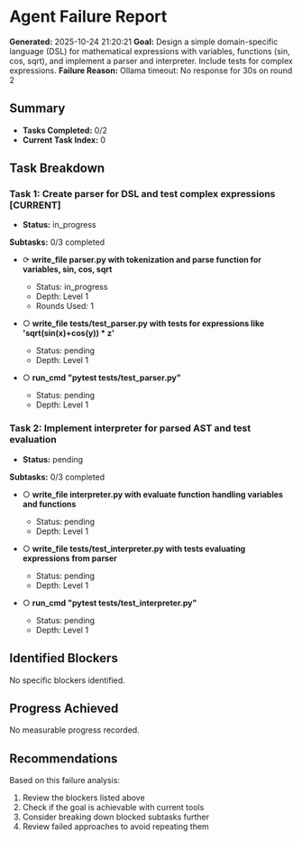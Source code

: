 # Agent Failure Report

**Generated:** 2025-10-24 21:20:21
**Goal:** Design a simple domain-specific language (DSL) for mathematical expressions with variables, functions (sin, cos, sqrt), and implement a parser and interpreter. Include tests for complex expressions.
**Failure Reason:** Ollama timeout: No response for 30s on round 2

## Summary

- **Tasks Completed:** 0/2
- **Current Task Index:** 0

## Task Breakdown

### Task 1: Create parser for DSL and test complex expressions **[CURRENT]**

- **Status:** in_progress

**Subtasks:** 0/3 completed

- ⟳ **write_file parser.py with tokenization and parse function for variables, sin, cos, sqrt**
  - Status: in_progress
  - Depth: Level 1
  - Rounds Used: 1

- ○ **write_file tests/test_parser.py with tests for expressions like 'sqrt(sin(x)+cos(y)) * z'**
  - Status: pending
  - Depth: Level 1

- ○ **run_cmd "pytest tests/test_parser.py"**
  - Status: pending
  - Depth: Level 1


### Task 2: Implement interpreter for parsed AST and test evaluation 

- **Status:** pending

**Subtasks:** 0/3 completed

- ○ **write_file interpreter.py with evaluate function handling variables and functions**
  - Status: pending
  - Depth: Level 1

- ○ **write_file tests/test_interpreter.py with tests evaluating expressions from parser**
  - Status: pending
  - Depth: Level 1

- ○ **run_cmd "pytest tests/test_interpreter.py"**
  - Status: pending
  - Depth: Level 1


## Identified Blockers

No specific blockers identified.

## Progress Achieved

No measurable progress recorded.

## Recommendations

Based on this failure analysis:
1. Review the blockers listed above
2. Check if the goal is achievable with current tools
3. Consider breaking down blocked subtasks further
4. Review failed approaches to avoid repeating them
